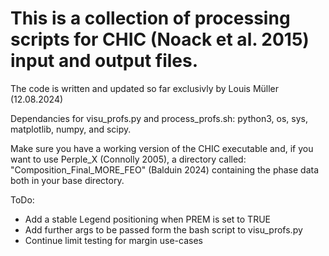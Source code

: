 # This is a collection of processing scripts for CHIC (Noack et al. 2015) input and output files.

The code is written and updated so far exclusivly by Louis Müller (12.08.2024)

Dependancies for visu_profs.py and process_profs.sh: python3, os, sys, matplotlib, numpy, and scipy.

Make sure you have a working version of the CHIC executable and, if you want to use Perple_X (Connolly 2005), 
a directory called: "Composition_Final_MORE_FEO" (Balduin 2024) containing the phase data both in your base directory.

ToDo:
- Add a stable Legend positioning when PREM is set to TRUE
- Add further args to be passed form the bash script to visu_profs.py
- Continue limit testing for margin use-cases
